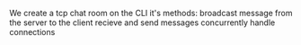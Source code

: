 
We create a tcp chat room on the CLI 
it's methods:
    broadcast message from the server to the client
    recieve and send messages concurrently
    handle connections
    